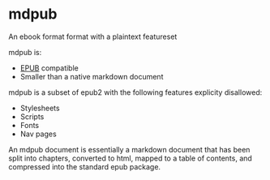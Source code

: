mdpub
=====

An ebook format format with a plaintext featureset

mdpub is:

- [EPUB](https://en.wikipedia.org/wiki/EPUB) compatible
- Smaller than a native markdown document

mdpub is a subset of epub2 with the following features explicity disallowed:

- Stylesheets
- Scripts
- Fonts
- Nav pages

An mdpub document is essentially a markdown document that has been split into chapters, converted to html, mapped to a table of contents, and compressed into the standard epub package.
